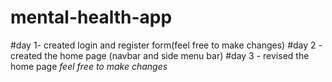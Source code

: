 # mental-health-app

#day 1- created login and register form(feel free to make changes)
#day 2 - created the home page (navbar and side menu bar) 
#day 3 - revised the home page
*feel free to make changes*


